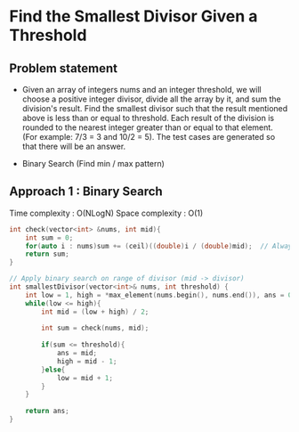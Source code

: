 # Find the Smallest Divisor Given a Threshold

## Problem statement

- Given an array of integers nums and an integer threshold, we will choose a positive integer divisor, divide all the array by it, and sum the division's result. Find the smallest divisor such that the result mentioned above is less than or equal to threshold. Each result of the division is rounded to the nearest integer greater than or equal to that element. (For example: 7/3 = 3 and 10/2 = 5). The test cases are generated so that there will be an answer.

- Binary Search (Find min / max pattern)

## Approach 1 : Binary Search

Time complexity : O(NLogN) 
Space complexity : O(1)

```cpp
int check(vector<int> &nums, int mid){
    int sum = 0;
    for(auto i : nums)sum += (ceil)((double)i / (double)mid);  // Always remember ceil is only useful in case of double
    return sum;
}

// Apply binary search on range of divisor (mid -> divisor)
int smallestDivisor(vector<int>& nums, int threshold) {
    int low = 1, high = *max_element(nums.begin(), nums.end()), ans = 0;
    while(low <= high){
        int mid = (low + high) / 2;
        
        int sum = check(nums, mid);
        
        if(sum <= threshold){
            ans = mid;
            high = mid - 1;
        }else{
            low = mid + 1;
        }
    }
    
    return ans;
}
```